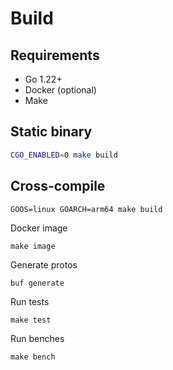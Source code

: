 # Build

## Requirements
- Go 1.22+
- Docker (optional)
- Make

## Static binary
```bash
CGO_ENABLED=0 make build
```

## Cross-compile
```
GOOS=linux GOARCH=arm64 make build
```

Docker image
```
make image
```

Generate protos
```
buf generate
```

Run tests
```
make test
```

Run benches
```
make bench
```